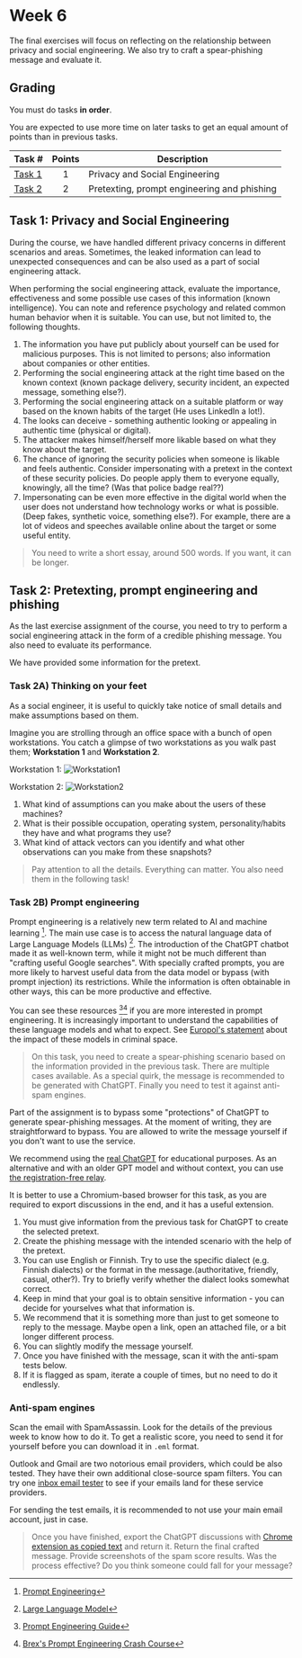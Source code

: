 # **Week 6**

The final exercises will focus on reflecting on the relationship between privacy and social engineering. 
We also try to craft a spear-phishing message and evaluate it.

## Grading

You must do tasks **in order**.

You are expected to use more time on later tasks to get an equal amount of points than in previous tasks.

Task #|Points|Description|
-----|:---:|-----------|
[Task 1](#task-1-privacy-and-social-engineering) | 1 | Privacy and Social Engineering
[Task 2](#task-2--pretexting-prompt-engineering-and-phishing) | 2 | Pretexting, prompt engineering and phishing


##  **Task 1:** Privacy and Social Engineering

During the course, we have handled different privacy concerns in different scenarios and areas.
Sometimes, the leaked information can lead to unexpected consequences and can be also used as a part of social engineering attack. 

When performing the social engineering attack, evaluate the importance, effectiveness and some possible use cases of this information (known intelligence). 
You can note and reference psychology and related common human behavior when it is suitable.
You can use, but not limited to, the following thoughts.

1. The information you have put publicly about yourself can be used for malicious purposes. This is not limited to persons; also information about companies or other entities.
2. Performing the social engineering attack at the right time based on the known context (known package delivery, security incident, an expected message, something else?).
3. Performing the social engineering attack on a suitable platform or way based on the known habits of the target (He uses LinkedIn a lot!). 
4. The looks can deceive - something authentic looking or appealing in authentic time (physical or digital).
5. The attacker makes himself/herself more likable based on what they know about the target. 
6. The chance of ignoring the security policies when someone is likable and feels authentic. Consider impersonating with a pretext in the context of these security policies. Do people apply them to everyone equally, knowingly, all the time? (Was that police badge real??)
7. Impersonating can be even more effective in the digital world when the user does not understand how technology works or what is possible. (Deep fakes, synthetic voice, something else?). For example, there are a lot of videos and speeches available online about the target or some useful entity.

> You need to write a short essay, around 500 words. If you want, it can be longer.

## **Task 2:**  Pretexting, prompt engineering and phishing

As the last exercise assignment of the course, you need to try to perform a social engineering attack in the form of a credible phishing message. 
You also need to evaluate its performance. 

We have provided some information for the pretext.

### **Task 2A)** Thinking on your feet

As a social engineer, it is useful to quickly take notice of small details and make assumptions based on them.

Imagine you are strolling through an office space with a bunch of open workstations. You catch a glimpse of two workstations as you walk past them; **Workstation 1** and **Workstation 2**.

Workstation 1:
![Workstation1](images/Workstation1.jpg)

Workstation 2:
![Workstation2](images/Workstation2.jpg)

1. What kind of assumptions can you make about the users of these machines?
2. What is their possible occupation, operating system, personality/habits they have and what programs they use?
3. What kind of attack vectors can you identify and what other observations can you make from these snapshots?

> Pay attention to all the details. Everything can matter. You also need them in the following task!

### **Task 2B)** Prompt engineering

Prompt engineering is a relatively new term related to AI and machine learning [^1].
The main use case is to access the natural language data of Large Language Models  (LLMs) [^2].
The introduction of the ChatGPT chatbot made it as well-known term, while it might not be much different than "crafting useful Google searches".
With specially crafted prompts, you are more likely to harvest useful data from the data model or bypass (with prompt injection) its restrictions.
While the information is often obtainable in other ways, this can be more productive and effective.

You can see these resources [^3][^4] if you are more interested in prompt engineering.
It is increasingly important to understand the capabilities of these language models and what to expect.
See [Europol's statement](https://www.europol.europa.eu/publications-events/publications/chatgpt-impact-of-large-language-models-law-enforcement) about the impact of these models in criminal space.


> On this task, you need to create a spear-phishing scenario based on the information provided in the previous task.
There are multiple cases available.
As a special quirk, the message is recommended to be generated with ChatGPT.
Finally you need to test it against anti-spam engines.

Part of the assignment is to bypass some "protections" of ChatGPT to generate spear-phishing messages. 
At the moment of writing, they are straightforward to bypass.
You are allowed to write the message yourself if you don't want to use the service. 

We recommend using the [real ChatGPT](https://chat.openai.com/auth/login) for educational purposes.
As an alternative and with an older GPT model and without context, you can use [the registration-free relay](https://chatgpt.org/chat).

It is better to use a Chromium-based browser for this task, as you are required to export discussions in the end, and it has a useful extension.

1. You must give information from the previous task for ChatGPT to create the selected pretext.
2. Create the phishing message with the intended scenario with the help of the pretext.
3. You can use English or Finnish. Try to use the specific dialect (e.g. Finnish dialects) or the format in the message.(authoritative, friendly, casual, other?). Try to briefly verify whether the dialect looks somewhat correct.
3. Keep in mind that your goal is to obtain sensitive information - you can decide for yourselves what that information is.
4. We recommend that it is something more than just to get someone to reply to the message. Maybe open a link, open an attached file, or a bit longer different process.
5. You can slightly modify the message yourself.
6. Once you have finished with the message, scan it with the anti-spam tests below.
7. If it is flagged as spam, iterate a couple of times, but no need to do it endlessly.

### Anti-spam engines

Scan the email with SpamAssassin. Look for the details of the previous week to know how to do it. 
To get a realistic score, you need to send it for yourself before you can download it in `.eml` format.

Outlook and Gmail are two notorious email providers, which could be also tested.
They have their own additional close-source spam filters.
You can try one [inbox email tester](https://glockapps.com/inbox-email-tester/) to see if your emails land for these service providers. 

For sending the test emails, it is recommended to not use your main email account, just in case. 

> Once you have finished, export the ChatGPT discussions with [Chrome extension as copied text](https://chrome.google.com/webstore/detail/export-chatgpt-conversati/clgidpflecgaaabfcmdmkcgebpbadgoc) and return it. 
> Return the final crafted message.
> Provide screenshots of the spam score results.
> Was the process effective? Do you think someone could fall for your message? 

[^1]: [Prompt Engineering](https://en.wikipedia.org/wiki/Prompt_engineering)
[^2]: [Large Language Model](https://en.wikipedia.org/wiki/Large_language_model)
[^3]: [Prompt Engineering Guide](https://github.com/dair-ai/Prompt-Engineering-Guide)
[^4]: [Brex's Prompt Engineering Crash Course](https://github.com/brexhq/prompt-engineering)
